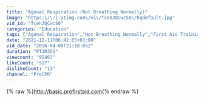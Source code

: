 ```yaml
---
title: "Agonal Respiration (Not Breathing Normally)"
image: "https:\/\/i.ytimg.com\/vi\/TcehJQCwcS0\/hqdefault.jpg"
vid_id: "TcehJQCwcS0"
categories: "Education"
tags: ["Agonal Respiration","Not Breathing Normally","First Aid Training"]
date: "2021-12-11T06:42:05+03:00"
vid_date: "2016-04-08T21:18:05Z"
duration: "PT1M35S"
viewcount: "95463"
likeCount: "517"
dislikeCount: "13"
channel: "ProCPR"
---
```

{% raw %}<a rel="nofollow" target="blank" href="http://basic.profirstaid.com">http://basic.profirstaid.com</a>{% endraw %}
